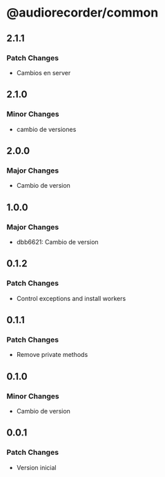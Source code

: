 # @audiorecorder/common

## 2.1.1

### Patch Changes

- Cambios en server

## 2.1.0

### Minor Changes

- cambio de versiones

## 2.0.0

### Major Changes

- Cambio de version

## 1.0.0

### Major Changes

- dbb6621: Cambio de version

## 0.1.2

### Patch Changes

- Control exceptions and install workers

## 0.1.1

### Patch Changes

- Remove private methods

## 0.1.0

### Minor Changes

- Cambio de version

## 0.0.1

### Patch Changes

- Version inicial
